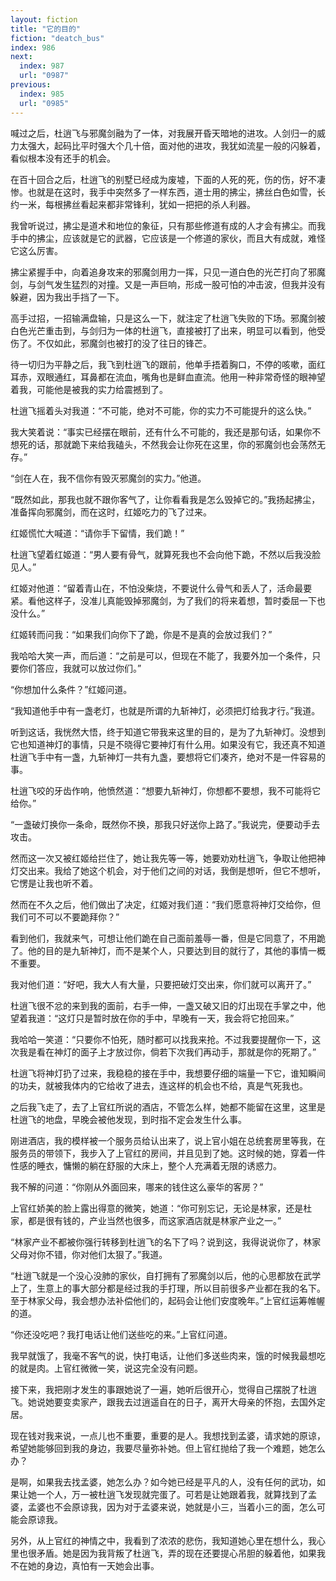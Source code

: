 ```yaml
---
layout: fiction
title: "它的目的"
fiction: "deatch_bus"
index: 986
next:
  index: 987
  url: "0987"
previous:
  index: 985
  url: "0985"
---
```

喊过之后，杜逍飞与邪魔剑融为了一体，对我展开昏天暗地的进攻。人剑归一的威力太强大，起码比平时强大个几十倍，面对他的进攻，我犹如流星一般的闪躲着，看似根本没有还手的机会。

在百十回合之后，杜逍飞的别墅已经成为废墟，下面的人死的死，伤的伤，好不凄惨。也就是在这时，我手中突然多了一样东西，道士用的拂尘，拂丝白色如雪，长约一米，每根拂丝看起来都非常锋利，犹如一把把的杀人利器。

我曾听说过，拂尘是道术和地位的象征，只有那些修道有成的人才会有拂尘。而我手中的拂尘，应该就是它的武器，它应该是一个修道的家伙，而且大有成就，难怪它这么厉害。

拂尘紧握手中，向着追身攻来的邪魔剑用力一挥，只见一道白色的光芒打向了邪魔剑，与剑气发生猛烈的对撞。又是一声巨响，形成一股可怕的冲击波，但我并没有躲避，因为我出手挡了一下。

高手过招，一招输满盘输，只是这么一下，就注定了杜逍飞失败的下场。邪魔剑被白色光芒重击到，与剑归为一体的杜逍飞，直接被打了出来，明显可以看到，他受伤了。不仅如此，邪魔剑也被打的没了往日的锋芒。

待一切归为平静之后，我飞到杜逍飞的跟前，他单手捂着胸口，不停的咳嗽，面红耳赤，双眼通红，耳鼻都在流血，嘴角也是鲜血直流。他用一种非常奇怪的眼神望着我，可能他是被我的实力给震撼到了。

杜逍飞摇着头对我道：“不可能，绝对不可能，你的实力不可能提升的这么快。”

我大笑着说：“事实已经摆在眼前，还有什么不可能的，我还是那句话，如果你不想死的话，那就跪下来给我磕头，不然我会让你死在这里，你的邪魔剑也会荡然无存。”

“剑在人在，我不信你有毁灭邪魔剑的实力。”他道。

“既然如此，那我也就不跟你客气了，让你看看我是怎么毁掉它的。”我扬起拂尘，准备挥向邪魔剑，而在这时，红姬吃力的飞了过来。

红姬慌忙大喊道：“请你手下留情，我们跪！”

杜逍飞望着红姬道：“男人要有骨气，就算死我也不会向他下跪，不然以后我没脸见人。”

红姬对他道：“留着青山在，不怕没柴烧，不要说什么骨气和丢人了，活命最要紧。看他这样子，没准儿真能毁掉邪魔剑，为了我们的将来着想，暂时委屈一下也没什么。”

红姬转而问我：“如果我们向你下了跪，你是不是真的会放过我们？”

我哈哈大笑一声，而后道：“之前是可以，但现在不能了，我要外加一个条件，只要你们答应，我就可以放过你们。”

“你想加什么条件？”红姬问道。

“我知道他手中有一盏老灯，也就是所谓的九斩神灯，必须把灯给我才行。”我道。

听到这话，我恍然大悟，终于知道它带我来这里的目的，是为了九斩神灯。没想到它也知道神灯的事情，只是不晓得它要神灯有什么用。如果没有它，我还真不知道杜逍飞手中有一盏，九斩神灯一共有九盏，要想将它们凑齐，绝对不是一件容易的事。

杜逍飞咬的牙齿作响，他愤然道：“想要九斩神灯，你想都不要想，我不可能将它给你。”

“一盏破灯换你一条命，既然你不换，那我只好送你上路了。”我说完，便要动手去攻击。

然而这一次又被红姬给拦住了，她让我先等一等，她要劝劝杜逍飞，争取让他把神灯交出来。我给了她这个机会，对于他们之间的对话，我倒是想听，但它不想听，它愣是让我也听不着。

然而在不久之后，他们做出了决定，红姬对我们道：“我们愿意将神灯交给你，但我们可不可以不要跪拜你？”

看到他们，我就来气，可想让他们跪在自己面前羞辱一番，但是它同意了，不用跪了。他的目的是九斩神灯，而不是某个人，只要达到目的就行了，其他的事情一概不重要。

我对他们道：“好吧，我大人有大量，只要把破灯交出来，你们就可以离开了。”

杜逍飞很不忿的来到我的面前，右手一伸，一盏又破又旧的灯出现在手掌之中，他望着我道：“这灯只是暂时放在你的手中，早晚有一天，我会将它抢回来。”

我哈哈一笑道：“只要你不怕死，随时都可以找我来抢。不过我要提醒你一下，这次我是看在神灯的面子上才放过你，倘若下次我们再动手，那就是你的死期了。”

杜逍飞将神灯扔了过来，我稳稳的接在手中，我想要仔细的端量一下它，谁知瞬间的功夫，就被我体内的它给收了进去，连这样的机会也不给，真是气死我也。

之后我飞走了，去了上官红所说的酒店，不管怎么样，她都不能留在这里，这里是杜逍飞的地盘，早晚会被他发现，到时指不定会发生什么事。

刚进酒店，我的模样被一个服务员给认出来了，说上官小姐在总统套房里等我，在服务员的带领下，我步入了上官红的房间，并且见到了她。这时候的她，穿着一件性感的睡衣，慵懒的躺在舒服的大床上，整个人充满着无限的诱惑力。

我不解的问道：“你刚从外面回来，哪来的钱住这么豪华的客房？”

上官红娇美的脸上露出得意的微笑，她道：“你可别忘记，无论是林家，还是杜家，都是很有钱的，产业当然也很多，而这家酒店就是林家产业之一。”

“林家产业不都被你强行转移到杜逍飞的名下了吗？说到这，我得说说你了，林家父母对你不错，你对他们太狠了。”我道。

“杜逍飞就是一个没心没肺的家伙，自打拥有了邪魔剑以后，他的心思都放在武学上了，生意上的事大部分都是经过我的手打理，所以目前很多产业都在我的名下。至于林家父母，我会想办法补偿他们的，起码会让他们安度晚年。”上官红运筹帷幄的道。

“你还没吃吧？我打电话让他们送些吃的来。”上官红问道。

我早就饿了，我毫不客气的说，快打电话，让他们多送些肉来，饿的时候我最想吃的就是肉。上官红微微一笑，说这完全没有问题。

接下来，我把刚才发生的事跟她说了一遍，她听后很开心，觉得自己摆脱了杜逍飞。她说她要变卖家产，跟我去过逍遥自在的日子，离开大母亲的怀抱，去国外定居。

现在钱对我来说，一点儿也不重要，重要的是人。我想找到孟婆，请求她的原谅，希望她能够回到我的身边，我要尽量弥补她。但上官红抛给了我一个难题，她怎么办？

是啊，如果我去找孟婆，她怎么办？如今她已经是平凡的人，没有任何的武功，如果让她一个人，万一被杜逍飞发现就完蛋了。可若是让她跟着我，就算找到了孟婆，孟婆也不会原谅我，因为对于孟婆来说，她就是小三，当着小三的面，怎么可能会原谅我。

另外，从上官红的神情之中，我看到了浓浓的悲伤，我知道她心里在想什么，我心里也很矛盾。她是因为我背叛了杜逍飞，弄的现在还要提心吊胆的躲着他，如果我不在她的身边，真怕有一天她会出事。